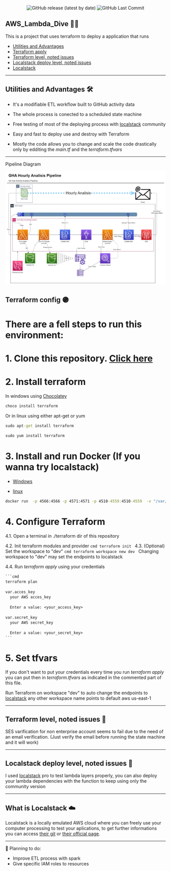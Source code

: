 <div align="center">
  
  ![GitHub release (latest by date)](https://img.shields.io/github/v/release/ICRosa/AWS_Lambda_Dive?color=purple)
  ![GitHub Last Commit](https://img.shields.io/github/last-commit/ICRosa/AWS_Lambda_Dive?color=purple)
  
</div>

## AWS_Lambda_Dive :swimming_man:

This is a project that uses terraform to deploy a application that runs 

- [Utilities and Advantages](#utilities-and-advantages)
- [Terraform apply](#terraform-apply)
- [Terraform level, noted issues](#terraform-level-noted-issues)
- [Localstack deploy level, noted issues](#localstack-deploy-level-noted-issues)
- [Localstack](#what-is-localstack)


---

## Utilities and Advantages 🛠️ 

- It's a modifiable ETL workflow built to GitHub activity data  

- The whole process is conected to a scheduled state machine

- Free testing of most of the deploying process with [localstack](#what-is-localstack) community

- Easy and fast to deploy use and destroy with Terraform

- Mostly the code allows you to change and scale the code drastically only by edditing the *main.tf* and the *terraform.tfvars* 

---

Pipeline Diagram

<img src="./Diagrams/GHA Analisis Pipeline.jpg">


## Terraform config :purple_circle:

# There are a fell steps to run this environment:

# 1. Clone this repository. [Click here](https://github.com/ICRosa/AWS_Lambda_Dive/archive/refs/heads/main.zip)

# 2. Install terraform

  In windows using [Chocolatey](https://chocolatey.org/install)
  ```cmd
  choco install terraform
  ```

  Or in linux using either apt-get or yum
  ```cmd
  sudo apt-get install terraform
  ```
  ```cmd
  sudo yum install terraform
  ```

# 3. Install and run Docker (If you wanna try localstack)

  - [Windows](https://docs.docker.com/desktop/install/windows-install/)

  - [linux](https://docs.docker.com/engine/install/ubuntu/)

  ```cmd
  docker run  -p 4566:4566 -p 4571:4571 -p 4510-4559:4510-4559  -v "/var/run/docker.sock:/var/run/docker.sock" --name localstack_main localstack/localstack
  ```


# 4. Configure Terraform

  4.1. Open a terminal in ./terraform dir of this repository

  4.2. Init terraform modules and provider
    ```cmd
    terraform init
    ```
  4.3. (Optional) Set the workspace to "dev"
    ```cmd
    terraform workspace new dev
    ```
    Changing workspace to "dev" may set the endpoints to localstack

  4.4. Run *terraform apply* using your credentials 

    ```cmd
    terraform plan

    var.acces_key
      your AWS acces_key

      Enter a value: <your_access_key>

    var.secret_key
      your AWS secret_key

      Enter a value: <your_secret_key>
    ```
# 5. Set tfvars
  If  you don't want to put your credentials every time you run *terraform apply* you can put then in _terraform.tfvars_ as indicated in the commented part of this file.


Run Terraform on workspace "dev" to auto change the endpoints to [localstack](#what-is-localstack) any other workspace name points to default aws us-east-1

---

## Terraform level, noted issues :notebook:

SES varification for non enterprise account seems to fail due to the need of an email verification. (Just verify the email before running the state machine and it will work)

---

## Localstack deploy level, noted issues :blue_book:

I used [localstack](#what-is-localstack) pro to test lambda layers properly, you can also deploy your lambda dependencies with the function to keep using only the community version

---

## What is Localstack :cloud:

Localstack is a locally emulated AWS cloud where you can freely use your computer processing to test your aplications, to get further informations you can access [their git](https://github.com/localstack/localstack) or [their official page](https://localstack.cloud/).

---


:receipt: Planning to do:

- Improve ETL process with spark
- Give specific IAM roles to resources